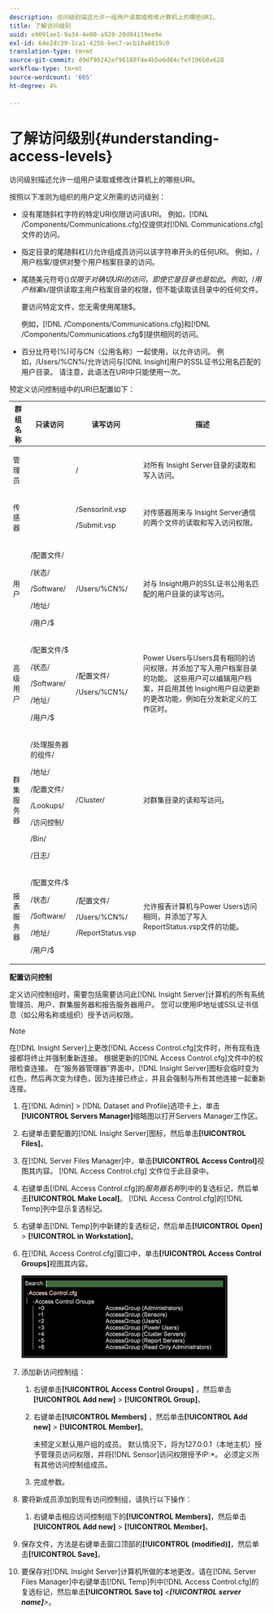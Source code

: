 ```yaml
---
description: 访问级别描述允许一组用户读取或修改计算机上的哪些URI。
title: 了解访问级别
uuid: e9091ae1-9a34-4e00-a928-20d04119ee9e
exl-id: 64e2dc39-1ca1-425b-bec7-acb10a8819c0
translation-type: tm+mt
source-git-commit: d9df90242ef96188f4e4b5e6d04cfef196b0a628
workflow-type: tm+mt
source-wordcount: '665'
ht-degree: 4%

---
```


# 了解访问级别{#understanding-access-levels}

访问级别描述允许一组用户读取或修改计算机上的哪些URI。

按照以下准则为组织的用户定义所需的访问级别：

* 没有尾随斜杠字符的特定URI仅限访问该URI。 例如，[!DNL /Components/Communications.cfg]仅提供对[!DNL Communications.cfg]文件的访问。

* 指定目录的尾随斜杠(/)允许组成员访问以该字符串开头的任何URI。 例如，/用户档案/提供对整个用户档案目录的访问。
* 尾随美元符号($)仅限于对确切URI的访问，即使它是目录也是如此。 例如，/用户档案s/$提供读取主用户档案目录的权限，但不能读取该目录中的任何文件。

   要访问特定文件，您无需使用尾随$。

   例如，[!DNL /Components/Communications.cfg]和[!DNL /Components/Communications.cfg$]提供相同的访问。

* 百分比符号(%)可与CN（公用名称）一起使用，以允许访问。 例如，/Users/%CN%/允许访问与[!DNL Insight]用户的SSL证书公用名匹配的用户目录。 请注意，此语法在URI中只能使用一次。

预定义访问控制组中的URI已配置如下：

<table id="table_8E6FDD741BF24E2DAD96A2919FAE6C7F"> 
 <thead> 
  <tr> 
   <th colname="col1" class="entry"> 群组名称 </th> 
   <th colname="col2" class="entry"> 只读访问 </th> 
   <th colname="col3" class="entry"> 读写访问 </th> 
   <th colname="col4" class="entry"> 描述 </th> 
  </tr> 
 </thead>
 <tbody> 
  <tr> 
   <td colname="col1"> <p>管理员 </p> </td> 
   <td colname="col2"> </td> 
   <td colname="col3"> <p>/ </p> </td> 
   <td colname="col4"> <p>对所有<span class="keyword"> Insight Server</span>目录的读取和写入访问。 </p> </td> 
  </tr> 
  <tr> 
   <td colname="col1"> <p>传感器 </p> </td> 
   <td colname="col2"> </td> 
   <td colname="col3"> <p>/SensorInit.vsp </p> <p>/Submit.vsp </p> </td> 
   <td colname="col4"> <p>对<span class="wintitle">传感器</span>用来与<span class="keyword"> Insight Server</span>通信的两个文件的读取和写入访问权限。 </p> </td> 
  </tr> 
  <tr> 
   <td colname="col1"> <p>用户 </p> </td> 
   <td colname="col2"> <p>/配置文件/ </p> <p>/状态/ </p> <p>/Software/ </p> <p>/地址/ </p> <p>/用户/$ </p> </td> 
   <td colname="col3"> /Users/%CN%/ </td> 
   <td colname="col4"> <p>对与<span class="keyword"> Insight</span>用户的SSL证书公用名匹配的用户目录的读写访问。 </p> </td> 
  </tr> 
  <tr> 
   <td colname="col1"> <p>高级用户 </p> </td> 
   <td colname="col2"> <p>/配置文件/$ </p> <p>/状态/ </p> <p>/Software/ </p> <p>/地址/ </p> <p>/用户/$ </p> </td> 
   <td colname="col3"> <p>/配置文件/ </p> <p>/Users/%CN%/ </p> </td> 
   <td colname="col4"> <p>Power Users与Users具有相同的访问权限，并添加了写入用户档案目录的功能。 这些用户可以编辑用户档案，并启用其他<span class="keyword"> Insight</span>用户自动更新的更改功能，例如在分发新定义的工作区时。 </p> </td> 
  </tr> 
  <tr> 
   <td colname="col1"> <p>群集服务器 </p> </td> 
   <td colname="col2"> <p>/处理服务器的组件/ </p> <p>/地址/ </p> <p>/配置文件/ </p> <p>/Lookups/ </p> <p>/访问控制/ </p> <p>/Bin/ </p> <p>/日志/ </p> </td> 
   <td colname="col3"> <p>/Cluster/ </p> </td> 
   <td colname="col4"> <p>对群集目录的读和写访问。 </p> </td> 
  </tr> 
  <tr> 
   <td colname="col1"> <p>报表服务器 </p> </td> 
   <td colname="col2"> <p>/配置文件/$ </p> <p>/状态/ </p> <p>/Software/ </p> <p>/地址/ </p> <p>/用户/$ </p> </td> 
   <td colname="col3"> <p>/配置文件/ </p> <p>/Users/%CN%/ </p> <p>/ReportStatus.vsp </p> </td> 
   <td colname="col4"> <p>允许报表计算机与Power Users访问相同，并添加了写入<span class="filepath"> ReportStatus.vsp</span>文件的功能。 </p> </td> 
  </tr> 
 </tbody> 
</table>

**配置访问控制**

定义访问控制组时，需要包括需要访问此[!DNL Insight Server]计算机的所有系统管理员、用户、群集服务器和报告服务器用户。 您可以使用IP地址或SSL证书信息（如公用名称或组织）授予访问权限。

>[!NOTE]
>
>在[!DNL Insight Server]上更改[!DNL Access Control.cfg]文件时，所有现有连接都将终止并强制重新连接。 根据更新的[!DNL Access Control.cfg]文件中的权限检查连接。 在“服务器管理器”界面中，[!DNL Insight Server]图标会临时变为红色，然后再次变为绿色，因为连接已终止，并且会强制与所有其他连接一起重新连接。

1. 在[!DNL Admin] > [!DNL Dataset and Profile]选项卡上，单击&#x200B;**[!UICONTROL Servers Manager]**&#x200B;缩略图以打开Servers Manager工作区。

1. 右键单击要配置的[!DNL Insight Server]图标，然后单击&#x200B;**[!UICONTROL Files]**。

1. 在[!DNL Server Files Manager]中，单击&#x200B;**[!UICONTROL Access Control]**&#x200B;视图其内容。 [!DNL Access Control.cfg] 文件位于此目录中。

1. 右键单击[!DNL Access Control.cfg]的&#x200B;*服务器名称*&#x200B;列中的复选标记，然后单击&#x200B;**[!UICONTROL Make Local]**。 [!DNL Access Control.cfg]的[!DNL Temp]列中显示复选标记。

1. 右键单击[!DNL Temp]列中新建的复选标记，然后单击&#x200B;**[!UICONTROL Open]** > **[!UICONTROL in Workstation]**。

1. 在[!DNL Access Control.cfg]窗口中，单击&#x200B;**[!UICONTROL Access Control Groups]**&#x200B;视图其内容。

   ![](assets/access_ctrl_cfg.png)

1. 添加新访问控制组：

   1. 右键单击&#x200B;**[!UICONTROL Access Control Groups]** ，然后单击&#x200B;**[!UICONTROL Add new]** > **[!UICONTROL Group]**。

   1. 右键单击&#x200B;**[!UICONTROL Members]** ，然后单击&#x200B;**[!UICONTROL Add new]** > **[!UICONTROL Member]**。

      未预定义默认用户组的成员。 默认情况下，将为127.0.0.1（本地主机）授予管理员访问权限，并将[!DNL Sensor]访问权限授予IP:*。 必须定义所有其他访问控制组成员。

   1. 完成参数。

1. 要将新成员添加到现有访问控制组，请执行以下操作：

   1. 右键单击相应访问控制组下的&#x200B;**[!UICONTROL Members]**，然后单击&#x200B;**[!UICONTROL Add new]** > **[!UICONTROL Member]**。

1. 保存文件，方法是右键单击窗口顶部的&#x200B;**[!UICONTROL (modified)]**，然后单击&#x200B;**[!UICONTROL Save]**。

1. 要保存对[!DNL Insight Server]计算机所做的本地更改，请在[!DNL Server Files Manager]中右键单击[!DNL Temp]列中[!DNL Access Control.cfg]的复选标记，然后单击&#x200B;**[!UICONTROL Save to]** *&lt;**[!UICONTROL server name]**>*。
